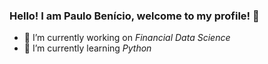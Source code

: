 ### Hello! I am Paulo Benício, welcome to my profile! 👋

- 🔭 I’m currently working on *Financial Data Science*
- 🌱 I’m currently learning *Python*
